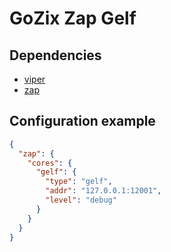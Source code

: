 # GoZix Zap Gelf

## Dependencies

* [viper](https://github.com/gozix/viper)
* [zap](https://github.com/gozix/zap)

## Configuration example

```json
{
  "zap": {
    "cores": {
      "gelf": {
        "type": "gelf",
        "addr": "127.0.0.1:12001",
        "level": "debug"
      }
    }
  }
}
```
